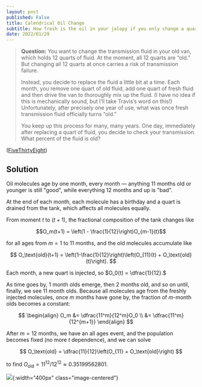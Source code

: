 ```yaml
---
layout: post
published: False
title: Calendrical Oil Change
subtitle: How fresh is the oil in your jalopy if you only change a quart per month?
date: 2022/01/29
---
```


>**Question:** You want to change the transmission fluid in your old van, which holds 12 quarts of fluid. At the moment, all 12 quarts are “old.” But changing all 12 quarts at once carries a risk of transmission failure.
>
>Instead, you decide to replace the fluid a little bit at a time. Each month, you remove one quart of old fluid, add one quart of fresh fluid and then drive the van to thoroughly mix up the fluid. (I have no idea if this is mechanically sound, but I’ll take Travis’s word on this!) Unfortunately, after precisely one year of use, what was once fresh transmission fluid officially turns “old.”
>
>You keep up this process for many, many years. One day, immediately after replacing a quart of fluid, you decide to check your transmission. What percent of the fluid is old?

<!--more-->

([FiveThirtyEight](https://fivethirtyeight.com/features/can-you-tune-up-the-truck/))

## Solution

Oil molecules age by one month, every month — anything 11 months old or younger is still "good", while everything 12 months and up is "bad". 

<!-- We can use thirteen variables $\{O_0, \ldots, O_{11}, O_\text{old}$ to track the composition of the tank, one for each viable month and a bucket for all the bad stuff.  -->

At the end of each month, each molecule has a birthday and a quart is drained from the tank, which affects all molecules equally.

From moment $t$ to $(t+1),$ the fractional composition of the tank changes like

$$O_m(t+1) = \left(1 - \frac{1}{12}\right)O_{m-1}(t)$$ 

for all ages from $m=1$ to $11$ months, and the old molecules accumulate like 

$$ O_\text{old}(t+1) = \left(1-\frac{1}{12}\right)\left(O_{11}(t) + O_\text{old}(t)\right). $$

Each month, a new quart is injected, so $O_0(t) = \dfrac{1}{12}.$

As time goes by, 1 month olds emerge, then 2 months old, and so on until, finally, we see 11 month olds. Because all molecules age from the freshly injected molecules, once $m$ months have gone by, the fraction of $m$-month olds becomes a constant:

$$ 
\begin{align}
O_m &= \dfrac{11^m}{12^m}O_0 \\
&= \dfrac{11^m}{12^{m+1}} 
\end{align}
$$

After $m = 12$ months, we have an all ages event, and the population becomes fixed (no more $t$ dependence), and we can solve

$$ O_\text{old} = \dfrac{11}{12}\left(O_{11} + O_\text{old}\right) $$

to find $O_\text{old} = 11^{12}/12^{12} \approx 0.35199562801.$

![](/img/2022-01-29-oil-chnge.gif){:width="400px" class="image-centered"}



<!-- $$
O_0 \overbrace{\longrightarrow}^{(1-\frac{1}{12})} O_1 \overbrace{\longrightarrow}^{(1-\frac{1}{12})} O_2 \overbrace{\longrightarrow}^{(1-\frac{1}{12})} \ldots 
$$

Putting this together, we get 

$$
\begin{align}
O_1(t+1) &= \left(1-\frac{1}{12}\right) O_0(t) \\
O_2(t+1) &= \left(1-\frac{1}{12}\right) O_1(t) \\
&\vdots \\
O_{11}(t+1) &= \left(1-\frac{1}{12}\right) O_{10}(t) \\
O_\text{old}(t+1) &= \left(1-\frac{1}{12}\right) (O_{11}(t) + O_\text{old}(t)
$$ -->










<br>
